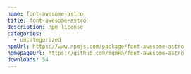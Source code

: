 ```yaml
---
name: font-awesome-astro
title: font-awesome-astro
description: npm license
categories:
  - uncategorized
npmUrl: https://www.npmjs.com/package/font-awesome-astro
homepageUrl: https://github.com/mgmka/font-awesome-astro
downloads: 54
---
```

